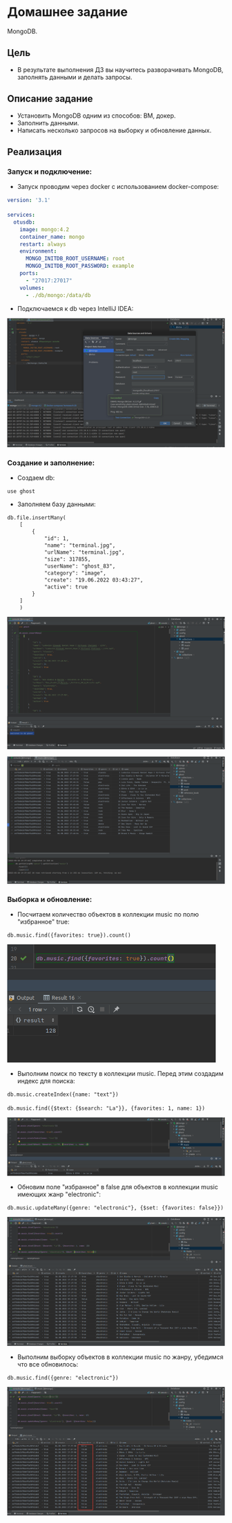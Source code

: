 # Домашнее задание

MongoDB.

## Цель

+ В результате выполнения ДЗ вы научитесь разворачивать MongoDB, заполнять данными и делать запросы.

## Описание задание

+ Установить MongoDB одним из способов: ВМ, докер.
+ Заполнить данными.
+ Написать несколько запросов на выборку и обновление данных.

## Реализация

###  Запуск и подключение:

+ Запуск проводим через docker с использованием docker-compose:

``` yaml
version: '3.1'

services:
  otusdb:
    image: mongo:4.2
    container_name: mongo
    restart: always
    environment:
      MONGO_INITDB_ROOT_USERNAME: root
      MONGO_INITDB_ROOT_PASSWORD: example
    ports:
      - "27017:27017"
    volumes:
      - ./db/mongo:/data/db
```

+ Подключаемся к db через IntelliJ IDEA:

![:](./png/1.png)

###  Создание и заполнение:

+ Создаем db:

```mongodb-json 
use ghost
```

+ Заполняем базу данными:
```mongodb-json 
db.file.insertMany(
    [
        {
            "id": 1,
            "name": "terminal.jpg",
            "urlName": "terminal.jpg",
            "size": 317855,
            "userName": "ghost_83",
            "category": "image",
            "create": "19.06.2022 03:43:27",
            "active": true
        }
    ]
    )
```

![:](./png/2.png)

![:](./png/3.png)

###  Выборка и обновление:

+ Посчитаем количество объектов в коллекции music по полю "избранное" true:

```mongodb-json 
db.music.find({favorites: true}).count()
```

![:](./png/4.png)

+ Выполним поиск по тексту в коллекции music. Перед этим создадим индекс для поиска:

```mongodb-json 
db.music.createIndex({name: "text"})

db.music.find({$text: {$search: "La"}}, {favorites: 1, name: 1})
```

![:](./png/5.png)

+ Обновим поле "избранное" в false для объектов в коллекции music имеющих жанр "electronic":

```mongodb-json 
db.music.updateMany({genre: "electronic"}, {$set: {favorites: false}})
```

![:](./png/6.png)

+ Выполним выборку объектов в коллекции music по жанру, убедимся что все обновилось:

```mongodb-json 
db.music.find({genre: "electronic"})
```

![:](./png/7.png)
